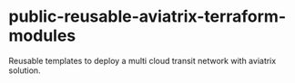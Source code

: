 # public-reusable-aviatrix-terraform-modules
Reusable templates to deploy a multi cloud transit network with aviatrix solution.
